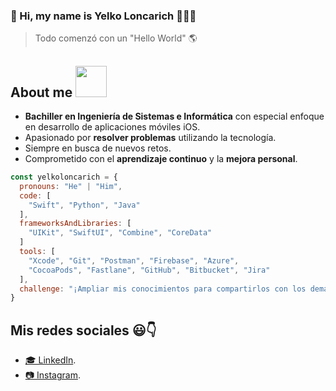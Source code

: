 
### 👋 Hi, my name is Yelko Loncarich 👨🏻‍💻
> Todo comenzó con un "Hello World" 🌎
<h2>About me <img src="https://media.tenor.com/74l5y1hUdtwAAAAj/pokemon.gif" width="50"></h2>

- **Bachiller en Ingeniería de Sistemas e Informática** con especial enfoque en desarrollo de aplicaciones móviles iOS.
- Apasionado por **resolver problemas** utilizando la tecnología.
- Siempre en busca de nuevos retos.
- Comprometido con el **aprendizaje continuo** y la **mejora personal**.

```javascript
const yelkoloncarich = {
  pronouns: "He" | "Him",
  code: [ 
    "Swift", "Python", "Java"
  ],
  frameworksAndLibraries: [
    "UIKit", "SwiftUI", "Combine", "CoreData"
  ]
  tools: [ 
    "Xcode", "Git", "Postman", "Firebase", "Azure",
    "CocoaPods", "Fastlane", "GitHub", "Bitbucket", "Jira"
  ],
  challenge: "¡Ampliar mis conocimientos para compartirlos con los demás!"
}
```

## Mis redes sociales 😃👇
* [🎓 LinkedIn](https://www.linkedin.com/in/yelkoloncarichm/).
* [📷 Instagram](https://www.instagram.com/yelkolonca05/).
